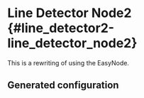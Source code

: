 # Line Detector Node2 {#line_detector2-line_detector_node2}

This is a rewriting of [](#line_detector2-line_detector_node) using the EasyNode.

## Generated configuration

<move-here src="#line_detector2-line_detector_node2-generated"/>



